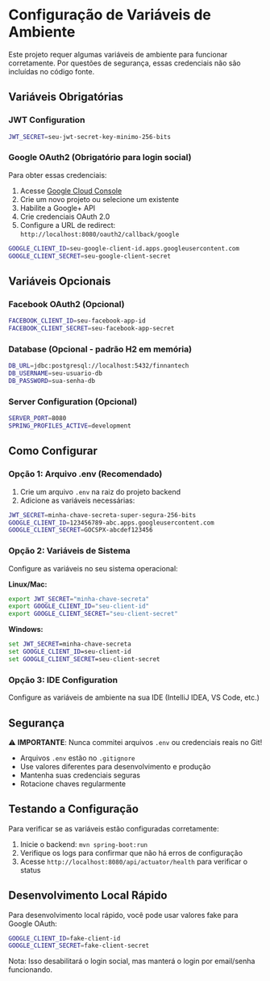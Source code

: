 # Configuração de Variáveis de Ambiente

Este projeto requer algumas variáveis de ambiente para funcionar corretamente. Por questões de segurança, essas credenciais não são incluídas no código fonte.

## Variáveis Obrigatórias

### JWT Configuration
```bash
JWT_SECRET=seu-jwt-secret-key-minimo-256-bits
```

### Google OAuth2 (Obrigatório para login social)
Para obter essas credenciais:
1. Acesse [Google Cloud Console](https://console.developers.google.com/)
2. Crie um novo projeto ou selecione um existente
3. Habilite a Google+ API
4. Crie credenciais OAuth 2.0
5. Configure a URL de redirect: `http://localhost:8080/oauth2/callback/google`

```bash
GOOGLE_CLIENT_ID=seu-google-client-id.apps.googleusercontent.com
GOOGLE_CLIENT_SECRET=seu-google-client-secret
```

## Variáveis Opcionais

### Facebook OAuth2 (Opcional)
```bash
FACEBOOK_CLIENT_ID=seu-facebook-app-id
FACEBOOK_CLIENT_SECRET=seu-facebook-app-secret
```

### Database (Opcional - padrão H2 em memória)
```bash
DB_URL=jdbc:postgresql://localhost:5432/finnantech
DB_USERNAME=seu-usuario-db
DB_PASSWORD=sua-senha-db
```

### Server Configuration (Opcional)
```bash
SERVER_PORT=8080
SPRING_PROFILES_ACTIVE=development
```

## Como Configurar

### Opção 1: Arquivo .env (Recomendado)
1. Crie um arquivo `.env` na raiz do projeto backend
2. Adicione as variáveis necessárias:
```bash
JWT_SECRET=minha-chave-secreta-super-segura-256-bits
GOOGLE_CLIENT_ID=123456789-abc.apps.googleusercontent.com
GOOGLE_CLIENT_SECRET=GOCSPX-abcdef123456
```

### Opção 2: Variáveis de Sistema
Configure as variáveis no seu sistema operacional:

**Linux/Mac:**
```bash
export JWT_SECRET="minha-chave-secreta"
export GOOGLE_CLIENT_ID="seu-client-id"
export GOOGLE_CLIENT_SECRET="seu-client-secret"
```

**Windows:**
```cmd
set JWT_SECRET=minha-chave-secreta
set GOOGLE_CLIENT_ID=seu-client-id
set GOOGLE_CLIENT_SECRET=seu-client-secret
```

### Opção 3: IDE Configuration
Configure as variáveis de ambiente na sua IDE (IntelliJ IDEA, VS Code, etc.)

## Segurança

⚠️ **IMPORTANTE**: Nunca commitei arquivos `.env` ou credenciais reais no Git!

- Arquivos `.env` estão no `.gitignore`
- Use valores diferentes para desenvolvimento e produção
- Mantenha suas credenciais seguras
- Rotacione chaves regularmente

## Testando a Configuração

Para verificar se as variáveis estão configuradas corretamente:

1. Inicie o backend: `mvn spring-boot:run`
2. Verifique os logs para confirmar que não há erros de configuração
3. Acesse `http://localhost:8080/api/actuator/health` para verificar o status

## Desenvolvimento Local Rápido

Para desenvolvimento local rápido, você pode usar valores fake para Google OAuth:
```bash
GOOGLE_CLIENT_ID=fake-client-id
GOOGLE_CLIENT_SECRET=fake-client-secret
```

Nota: Isso desabilitará o login social, mas manterá o login por email/senha funcionando. 